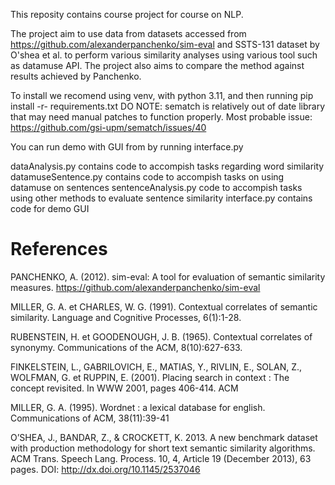 This reposity contains course project for course on NLP.

The project aim to use data from datasets accessed from https://github.com/alexanderpanchenko/sim-eval and SSTS-131 dataset by O'shea et al. to perform various similarity analyses using various tool such as datamuse API.
The project also aims to compare the method against results achieved by Panchenko. 

To install we recomend using venv, with python 3.11, and then running pip install -r- requirements.txt
DO NOTE: sematch is relatively out of date library that may need manual patches to function properly. 
Most probable issue: https://github.com/gsi-upm/sematch/issues/40

You can run demo with GUI from by running interface.py

dataAnalysis.py contains code to accompish tasks regarding word similarity
datamuseSentence.py contains code to accompish tasks on using datamuse on sentences
sentenceAnalysis.py code to accompish tasks using other methods to evaluate sentence similarity
interface.py contains code for demo GUI

References
==========
PANCHENKO, A. (2012). sim-eval: A tool for evaluation of semantic similarity measures. https://github.com/alexanderpanchenko/sim-eval

MILLER, G. A. et CHARLES, W. G. (1991). Contextual correlates of semantic similarity. Language
and Cognitive Processes, 6(1):1-28.

RUBENSTEIN, H. et GOODENOUGH, J. B. (1965). Contextual correlates of synonymy. Communications of the ACM, 8(10):627-633.

FINKELSTEIN, L., GABRILOVICH, E., MATIAS, Y., RIVLIN, E., SOLAN, Z., WOLFMAN, G. et RUPPIN, E.
(2001). Placing search in context : The concept revisited. In WWW 2001, pages 406-414. ACM

MILLER, G. A. (1995). Wordnet : a lexical database for english. Communications of ACM,
38(11):39-41

O’SHEA, J., BANDAR, Z., & CROCKETT, K. 2013. A new benchmark dataset with production methodology for
short text semantic similarity algorithms. ACM Trans. Speech Lang. Process. 10, 4, Article 19 (December
2013), 63 pages.
DOI: http://dx.doi.org/10.1145/2537046
